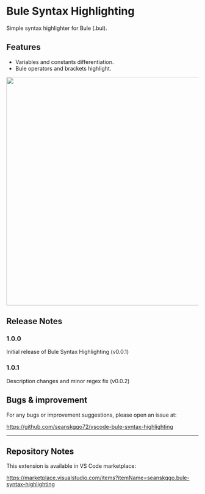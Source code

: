 # Bule Syntax Highlighting

Simple syntax highlighter for Bule (.bul).

## Features

* Variables and constants differentiation.
* Bule operators and brackets highlight.

<img src="https://user-images.githubusercontent.com/65769889/105843098-53292e00-602b-11eb-92f2-dc7e012f93fb.gif" width="600">

## Release Notes

### 1.0.0

Initial release of Bule Syntax Highlighting (v0.0.1)

### 1.0.1

Description changes and minor regex fix (v0.0.2)

## Bugs & improvement

For any bugs or improvement suggestions, please open an issue at:

https://github.com/seanskggo72/vscode-bule-syntax-highlighting

---------------------------------------------------------------------------------------------------------------------------------------
## Repository Notes

This extension is available in VS Code marketplace:

https://marketplace.visualstudio.com/items?itemName=seanskggo.bule-syntax-highlighting
